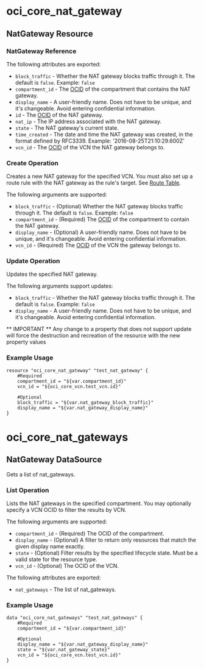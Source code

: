 # oci_core_nat_gateway

## NatGateway Resource

### NatGateway Reference

The following attributes are exported:

* `block_traffic` - Whether the NAT gateway blocks traffic through it. The default is `false`.  Example: `false` 
* `compartment_id` - The [OCID](https://docs.us-phoenix-1.oraclecloud.com/Content/General/Concepts/identifiers.htm) of the compartment that contains the NAT gateway. 
* `display_name` - A user-friendly name. Does not have to be unique, and it's changeable. Avoid entering confidential information. 
* `id` - The [OCID](https://docs.us-phoenix-1.oraclecloud.com/Content/General/Concepts/identifiers.htm) of the NAT gateway.
* `nat_ip` - The IP address associated with the NAT gateway. 
* `state` - The NAT gateway's current state.
* `time_created` - The date and time the NAT gateway was created, in the format defined by RFC3339.  Example: '2016-08-25T21:10:29.600Z' 
* `vcn_id` - The [OCID](https://docs.us-phoenix-1.oraclecloud.com/Content/General/Concepts/identifiers.htm) of the VCN the NAT gateway belongs to. 



### Create Operation
Creates a new NAT gateway for the specified VCN. You must also set up a route rule with the
NAT gateway as the rule's target. See [Route Table](https://docs.us-phoenix-1.oraclecloud.com/api/#/en/iaas/20160918/RouteTable/).


The following arguments are supported:

* `block_traffic` - (Optional) Whether the NAT gateway blocks traffic through it. The default is `false`.  Example: `false` 
* `compartment_id` - (Required) The [OCID](https://docs.us-phoenix-1.oraclecloud.com/Content/General/Concepts/identifiers.htm) of the compartment to contain the NAT gateway. 
* `display_name` - (Optional) A user-friendly name. Does not have to be unique, and it's changeable. Avoid entering confidential information. 
* `vcn_id` - (Required) The [OCID](https://docs.us-phoenix-1.oraclecloud.com/Content/General/Concepts/identifiers.htm) of the VCN the gateway belongs to. 


### Update Operation
Updates the specified NAT gateway.


The following arguments support updates:
* `block_traffic` - Whether the NAT gateway blocks traffic through it. The default is `false`.  Example: `false` 
* `display_name` - A user-friendly name. Does not have to be unique, and it's changeable. Avoid entering confidential information. 


** IMPORTANT **
Any change to a property that does not support update will force the destruction and recreation of the resource with the new property values

### Example Usage

```
resource "oci_core_nat_gateway" "test_nat_gateway" {
	#Required
	compartment_id = "${var.compartment_id}"
	vcn_id = "${oci_core_vcn.test_vcn.id}"

	#Optional
	block_traffic = "${var.nat_gateway_block_traffic}"
	display_name = "${var.nat_gateway_display_name}"
}
```

# oci_core_nat_gateways

## NatGateway DataSource

Gets a list of nat_gateways.

### List Operation
Lists the NAT gateways in the specified compartment. You may optionally specify a VCN OCID
to filter the results by VCN.

The following arguments are supported:

* `compartment_id` - (Required) The OCID of the compartment.
* `display_name` - (Optional) A filter to return only resources that match the given display name exactly. 
* `state` - (Optional) Filter results by the specified lifecycle state. Must be a valid state for the resource type. 
* `vcn_id` - (Optional) The OCID of the VCN.


The following attributes are exported:

* `nat_gateways` - The list of nat_gateways.

### Example Usage

```
data "oci_core_nat_gateways" "test_nat_gateways" {
	#Required
	compartment_id = "${var.compartment_id}"

	#Optional
	display_name = "${var.nat_gateway_display_name}"
	state = "${var.nat_gateway_state}"
	vcn_id = "${oci_core_vcn.test_vcn.id}"
}
```